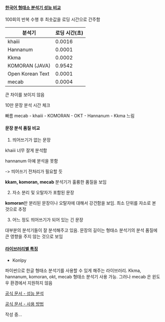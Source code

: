 #### [한국어 형태소 분석기 성능 비교](https://iostream.tistory.com/144)

100회의 반복 수행 후 최솟값을 로딩 시간으로 간주함

| 분석기           | 로딩 시간(초) |
| ---------------- | ------------- |
| khaiii           | 0.0016        |
| Hannanum         | 0.0001        |
| Kkma             | 0.0002        |
| KOMORAN (JAVA)   | 0.9542        |
| Open Korean Text | 0.0001        |
| mecab            | 0.0004        |

큰 차이를 보이지 않음



10만 문장 분석 시간 체크

빠름 mecab - khaiii - KOMORAN - OKT - Hannanum - Kkma 느림



#### 문장 분석 품질 비교

1. 띄어쓰기가 없는 문장

khaiii 너무 잘게 분석함

hannanum 아예 분석을 못함

-> 띄어쓰기 전처리가 필요할 듯

**kkam, komoran, mecab** 분석기가 훌륭한 품질을 보임



2. 자소 분리 및 오탈자가 포함된 문장

**komoran**만 분리된 문장이나 오탈자에 대해서 강건함을 보임. 최소 단위를 자소로 본 것으로 추정



3. 어느 정도 띄어쓰기가 되어 있는 긴 문장

대부분의 분석기들이 잘 분석해주고 있음. 문장의 길이는 형태소 분석기의 분석 품질에 큰 영향을 주지 않는 것으로 보임



#### [라이브러리별 특징](https://cleancode-ws.tistory.com/94)

* Konlpy

파이썬으로 한글 형태소 분석기를 사용할 수 있게 해주는 라이브러리. Kkma, hannanum, komoran, okt, mecab 형태소 분석기 사용 가능. 그러나 mecab 은 윈도우 환경에서 지원하지 않음

[공식 문서 - 성능 분석](http://konlpy.org/ko/latest/morph/#pos-tagging-with-konlpy)

[공식 문서 - 사용 방법](http://konlpy.org/ko/latest/api/konlpy.tag/#)



작성 중...